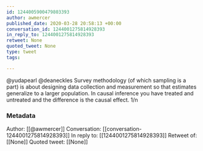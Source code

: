 ```yaml
---
id: 1244005900479803393
author: awmercer
published_date: 2020-03-28 20:58:13 +00:00
conversation_id: 1244001275814928393
in_reply_to: 1244001275814928393
retweet: None
quoted_tweet: None
type: tweet
tags:

---
```


@yudapearl @deaneckles Survey methodology (of which sampling is a part) is about designing data collection and measurement so that estimates generalize to a larger population. In causal inference you have treated and untreated and the difference is the causal effect. 1/n

### Metadata

Author: [[@awmercer]]
Conversation: [[conversation-1244001275814928393]]
In reply to: [[1244001275814928393]]
Retweet of: [[None]]
Quoted tweet: [[None]]

